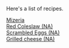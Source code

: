 Here's a list of recipes.

[Mizeria](mizeria.md)  
[Red Coleslaw (NA)](redcoleslaw.md)  
[Scrambled Eggs (NA)](scrambledeggs.md)  
[Grilled cheese (NA)](grilledcheese.md)  
